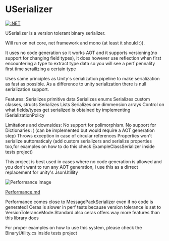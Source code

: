 # USerializer

[![.NET](https://github.com/ddalacu/USerializer/actions/workflows/dotnet.yml/badge.svg?branch=master)](https://github.com/ddalacu/USerializer/actions/workflows/dotnet.yml)

USerializer is a version tolerant binary serializer.

Will run on net core, net framework and mono (at least it should :)).

It uses no code generation so it works AOT and it supports versioning(no support for changing field types),
 it does however use reflection when first encountering a type to extract type data so you will see a perf pennality first time serailizing a certain type
 
Uses same principles as Unity's serialization pipeline to make serialization as fast as possible.
As a difference to unity serialization there is null serialization support.

Features:
Serializes primitive data
Serializes enums
Serializes custom classes, structs
Serializes Lists
Serializes one dimmension arrays
Control on what fields/types get serialized is obtained by implementing ISerializationPolicy


Limitations and downsides:
No support for polimorphism.
No support for Dictionaries :( (can be implemented but would require a AOT generation step)
Throws exception in case of circular references
Properties won't serialize auttomaticaly (add custom serializers and serialize properties too,for examples on how to do this check ExampleClassSerializer inside tests project)

This project is best used in cases where no code generation is allowed and you don't want to run any AOT generation, i use this as a dirrect replacement for unity's JsonUtillity

![Performance image](../gh-pages/output.png)

[Performance.md](../gh-pages/performance.md)

Performance comes close to MessagePackSerializer even if no code is generated!
Ceras is slower in perf tests because version tolerance is set to VersionToleranceMode.Standard also ceras offers way more features than this library does

For proper examples on how to use this system, please check the BinaryUtility.cs inside tests project